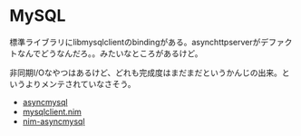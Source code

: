 # MySQL

標準ライブラリにlibmysqlclientのbindingがある。asynchttpserverがデファクトなんでどうなんだろ。。みたいなところがあるけど。

非同期I/Oなやつはあるけど、どれも完成度はまだまだというかんじの出来。というよりメンテされていなさそう。

- [asyncmysql](https://github.com/tulayang/asyncmysql)
- [mysqlclient.nim](https://github.com/euantorano/mysqlclient.nim)
- [nim-asyncmysql](https://github.com/wiml/nim-asyncmysql)
